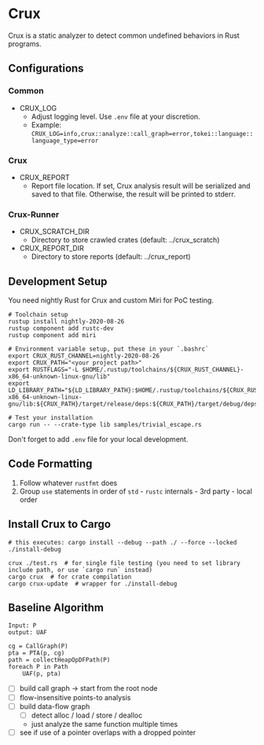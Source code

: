 # Crux

Crux is a static analyzer to detect common undefined behaviors in Rust programs.

## Configurations

### Common

- CRUX_LOG
  - Adjust logging level. Use `.env` file at your discretion.
  - Example: `CRUX_LOG=info,crux::analyze::call_graph=error,tokei::language::language_type=error`

### Crux

- CRUX_REPORT
  - Report file location. If set, Crux analysis result will be serialized and
    saved to that file. Otherwise, the result will be printed to stderr.

### Crux-Runner

- CRUX_SCRATCH_DIR
  - Directory to store crawled crates (default: ../crux_scratch)
- CRUX_REPORT_DIR
  - Directory to store reports (default: ../crux_report)

## Development Setup

You need nightly Rust for Crux and custom Miri for PoC testing.

```
# Toolchain setup
rustup install nightly-2020-08-26
rustup component add rustc-dev
rustup component add miri

# Environment variable setup, put these in your `.bashrc`
export CRUX_RUST_CHANNEL=nightly-2020-08-26
export CRUX_PATH="<your project path>"
export RUSTFLAGS="-L $HOME/.rustup/toolchains/${CRUX_RUST_CHANNEL}-x86_64-unknown-linux-gnu/lib"
export LD_LIBRARY_PATH="${LD_LIBRARY_PATH}:$HOME/.rustup/toolchains/${CRUX_RUST_CHANNEL}-x86_64-unknown-linux-gnu/lib:${CRUX_PATH}/target/release/deps:${CRUX_PATH}/target/debug/deps"

# Test your installation
cargo run -- --crate-type lib samples/trivial_escape.rs
```

Don't forget to add `.env` file for your local development.

## Code Formatting

1. Follow whatever `rustfmt` does
2. Group `use` statements in order of `std` - `rustc` internals - 3rd party - local order

## Install Crux to Cargo

```
# this executes: cargo install --debug --path ./ --force --locked
./install-debug

crux ./test.rs  # for single file testing (you need to set library include path, or use `cargo run` instead)
cargo crux  # for crate compilation
cargo crux-update  # wrapper for ./install-debug
```

## Baseline Algorithm

```
Input: P
output: UAF

cg = CallGraph(P)
pta = PTA(p, cg)
path = collectHeapOpDFPath(P)
foreach P in Path
    UAF(p, pta)
```

- [ ] build call graph -> start from the root node
- [ ] flow-insensitive points-to analysis
- [ ] build data-flow graph
  - [ ] detect alloc / load / store / dealloc
  - just analyze the same function multiple times
- [ ] see if use of a pointer overlaps with a dropped pointer
